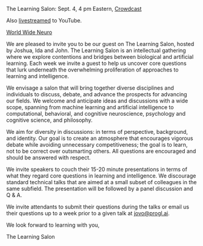 The Learning Salon: Sept. 4, 4 pm Eastern, [Crowdcast](https://www.crowdcast.io/e/learningsalon/1)

Also [livestreamed](https://www.youtube.com/channel/UCRtCI0-aWSVcS4_qM6yGS7g) to YouTube.

[World Wide Neuro](https://www.worldwideneuro.com/)

We are pleased to invite you to be our guest on The Learning Salon, hosted by Joshua, Ida and John. The Learning Salon is an intellectual gathering where we explore contentions and bridges between biological and artificial learning. Each week we invite a guest to help us uncover core questions that lurk underneath the overwhelming proliferation of approaches to learning and intelligence. 

We envisage a salon that will bring together diverse disciplines and individuals to discuss, debate, and advance the prospects for advancing our fields. We welcome and anticipate ideas and discussions with a wide scope, spanning from machine learning and artificial intelligence to computational, behavioral, and cognitive neuroscience, psychology and cognitive science, and philosophy. 
 
We aim for diversity in discussions: in terms of perspective, background, and identity. Our goal is to create an atmosphere that encourages vigorous debate while avoiding unnecessary competitiveness; the goal is to learn, not to be correct over outsmarting others. All questions are encouraged and should be answered with respect.
 
We invite speakers to couch their 15-20 minute presentations in terms of what they regard core questions in learning and intelligence. We discourage standard technical talks that are aimed at a small subset of colleagues in the same subfield. The presentation will be followed by a panel discussion and Q & A. 

We invite attendants to submit their questions during the talks or email us their questions up to a week prior to a given talk at [jovo@progl.ai](mailto:jovo@progl.ai).

 
We look forward to learning with you,

The Learning Salon

